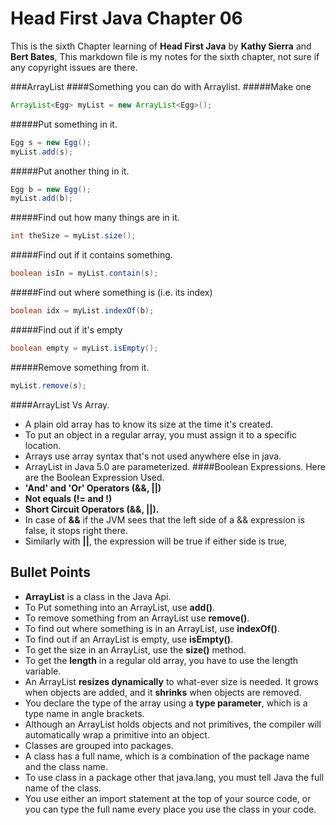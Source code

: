 Head First Java Chapter 06
=
This is the sixth Chapter learning of **Head First Java** by **Kathy Sierra** and **Bert Bates**, 
This markdown file is my notes for the sixth chapter, not sure if any copyright issues are there.

###ArrayList
####Something you can do with Arraylist.
#####Make one
````java
ArrayList<Egg> myList = new ArrayList<Egg>();
````
#####Put something in it.  
````java
Egg s = new Egg();  
myList.add(s);
```` 
#####Put another thing in it.  
````java
Egg b = new Egg();  
myList.add(b);
```` 
#####Find out how many things are in it.  
````java
int theSize = myList.size();
```` 
#####Find out if it contains something.  
````java
boolean isIn = myList.contain(s);
```` 
#####Find out where something is (i.e. its index)  
````java
boolean idx = myList.indexOf(b);  
```` 
#####Find out if it's empty
````java
boolean empty = myList.isEmpty();  
```` 
#####Remove something from it.  
````java
myList.remove(s);
````
####ArrayList Vs Array.
* A plain old array has to know its size at the time it's created.
* To put an object in a regular array, you must assign it to a specific location.
* Arrays use array syntax that's not used anywhere else in java.
* ArrayList in Java 5.0 are parameterized.
####Boolean Expressions.
Here are the Boolean Expression Used.
* **'And' and 'Or' Operators (&&, ||)**
* **Not equals (!= and !)**
* **Short Circuit Operators (&&, ||).**
 * In case of **&&** if the JVM sees that the left side of a && expression is false, it stops right there.
 * Similarly with **||**, the expression will be true if either side is true,
 
Bullet Points
-
* **ArrayList** is a class in the Java Api.
* To Put something into an ArrayList, use **add()**.
* To remove something from an ArrayList use **remove()**.
* To find out where something is in an ArrayList, use **indexOf()**.
* To find out if an ArrayList is empty, use **isEmpty()**.
* To get the size in an ArrayList, use the **size()** method.
* To get the **length** in a regular old array, you have to use the length variable.
* An ArrayList **resizes dynamically** to what-ever size is needed. It grows when objects are added, and it **shrinks** when objects are removed.
* You declare the type of the array using a **type parameter**, which is a type name in angle brackets.
* Although an ArrayList holds objects and not primitives, the compiler will automatically wrap a primitive into an object.
* Classes are grouped into packages.
* A class has a full name, which is a combination of the package name and the class name.
* To use class in a package other that java.lang, you must tell Java the full name of the class.
* You use either an import statement at the top of your source code, or you can type the full name every place you use the class in your code.